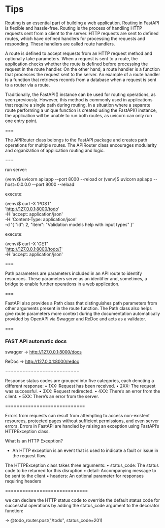 # Tips


Routing is an essential part of building a web application. Routing in FastAPI is flexible
and hassle-free. Routing is the process of handling HTTP requests sent from a client to
the server. HTTP requests are sent to defined routes, which have defined handlers for
processing the requests and responding. These handlers are called route handlers.


A route is defined to accept requests from an HTTP request method and optionally take
parameters. When a request is sent to a route, the application checks whether the route
is defined before processing the request in the route handler. On the other hand, a route
handler is a function that processes the request sent to the server. An example of a route
handler is a function that retrieves records from a database when a request is sent to
a router via a route.


Traditionally, the FastAPI() instance can be used for routing operations, as seen
previously. However, this method is commonly used in applications that require a single
path during routing. In a situation where a separate route performing a unique function is
created using the FastAPI() instance, the application will be unable to run both routes,
as uvicorn can only run one entry point.

===

The APIRouter class belongs to the FastAPI package and creates path operations for
multiple routes. The APIRouter class encourages modularity and organization of
application routing and logic.


=== 


run server:

(venv)$ uvicorn api:app --port 8000 --reload
or
(venv)$ uvicorn api:app --host=0.0.0.0 --port 8000 --reload

execute:

(venv)$ curl -X 'POST' \
'http://127.0.0.1:8000/todo' \
-H 'accept: application/json' \
-H 'Content-Type: application/json' \
-d '{
"id": 2,
"item": "Validation models help with input types"
}'


execute:

(venv)$ curl -X 'GET' \
'http://127.0.0.1:8000/todo/1' \
-H 'accept: application/json'


===


Path parameters are parameters included in an API route to identify resources. These
parameters serve as an identifier and, sometimes, a bridge to enable further operations in
a web application.


===

FastAPI also provides a Path class that distinguishes path parameters from other
arguments present in the route function. The Path class also helps give route parameters
more context during the documentation automatically provided by OpenAPI via Swagger
and ReDoc and acts as a validator.


===

### FAST API automatic docs


swagger -> http://127.0.0.1:8000/docs

ReDoc -> http://127.0.0.1:8000/redoc


==========================


Response status codes are grouped into five categories, each denoting a different response:
• 1XX: Request has been received.
• 2XX: The request was successful.
• 3XX: Request redirected.
• 4XX: There’s an error from the client.
• 5XX: There’s an error from the server.


============================

Errors from requests can result from attempting to access non-existent resources,
protected pages without sufficient permissions, and even server errors. Errors in FastAPI
are handled by raising an exception using FastAPI’s HTTPException class.

What Is an HTTP Exception?
- An HTTP exception is an event that is used to indicate a fault or issue in the
request flow.

The HTTPException class takes three arguments:
• status_code: The status code to be returned for this disruption
• detail: Accompanying message to be sent to the client
• headers: An optional parameter for responses requiring headers



=============================


we can declare the HTTP status code to override the default status code for
successful operations by adding the status_code argument to the decorator function:

-> @todo_router.post("/todo", status_code=201)